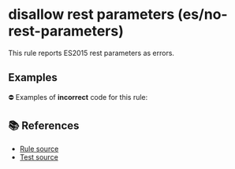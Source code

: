 # disallow rest parameters (es/no-rest-parameters)

This rule reports ES2015 rest parameters as errors.

## Examples

⛔ Examples of **incorrect** code for this rule:

<eslint-playground type="bad" code="/*eslint es/no-rest-parameters: error */
function f1(...args) {}
let f2 = function(...args) {}
let f3 = (...args) =&gt; {}
let obj = { f4(...args) {} }
class A { f5(...args) {} }
" />

## 📚 References

- [Rule source](https://github.com/mysticatea/eslint-plugin-es/blob/v3.0.1/lib/rules/no-rest-parameters.js)
- [Test source](https://github.com/mysticatea/eslint-plugin-es/blob/v3.0.1/tests/lib/rules/no-rest-parameters.js)
